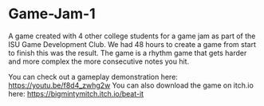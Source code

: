 # Game-Jam-1
A game created with 4 other college students for a game jam as part of the ISU Game Development Club.
We had 48 hours to create a game from start to finish this was the result. The game is a rhythm game that 
gets harder and more complex the more consecutive notes you hit. 

You can check out a gameplay demonstration here: https://youtu.be/f8d4_zwhg2w
You can also download the game on itch.io here:  https://bigmintymitch.itch.io/beat-it
